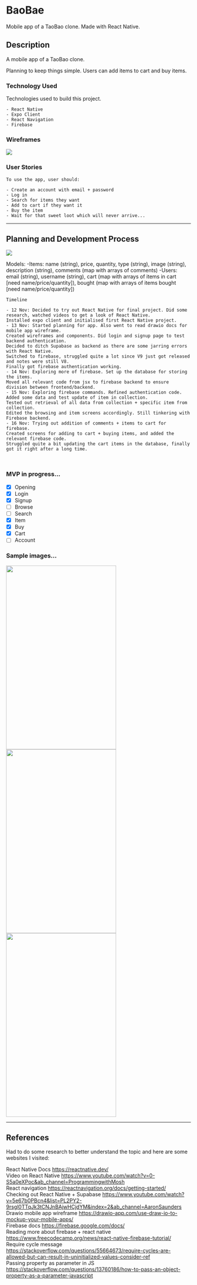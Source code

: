 <!-- GA SEI 32 Project 4: Capstone -->
<!-- ZY, 12 Nov 2021 -->

# BaoBae

Mobile app of a TaoBao clone. Made with React Native.

## Description

A mobile app of a TaoBao clone.

Planning to keep things simple. Users can add items to cart and buy items.

### Technology Used

Technologies used to build this project.

```
- React Native
- Expo Client
- React Navigation
- Firebase

```

### Wireframes

<img src="./drawio/wireframes.png"/>

### User Stories

```
To use the app, user should:

- Create an account with email + password
- Log in
- Search for items they want
- Add to cart if they want it
- Buy the item
- Wait for that sweet loot which will never arrive...

```

---

## Planning and Development Process

<img src="./drawio/plan.png"/>

Models:
-Items: name (string), price, quantity, type (string), image (string), description (string), comments (map with arrays of comments)
-Users: email (string), username (string), cart (map with arrays of items in cart [need name/price/quantity]), bought (map with arrays of items bought [need name/price/quantity])

```
Timeline

- 12 Nov: Decided to try out React Native for final project. Did some research, watched videos to get a look of React Native.
Installed expo client and initialised first React Native project.
- 13 Nov: Started planning for app. Also went to read drawio docs for mobile app wireframe.
Created wireframes and components. Did login and signup page to test backend authentication.
Decided to ditch Supabase as backend as there are some jarring errors with React Native.
Switched to firebase, struggled quite a lot since V9 just got released and notes were still V8.
Finally got firebase authentication working.
- 14 Nov: Exploring more of firebase. Set up the database for storing the items.
Moved all relevant code from jsx to firebase backend to ensure division between frontend/backend.
- 15 Nov: Exploring firebase commands. Refined authentication code.
Added some data and test update of item in collection.
Tested out retrieval of all data from collection + specific item from collection.
Edited the browsing and item screens accordingly. Still tinkering with Firebase backend.
- 16 Nov: Trying out addition of comments + items to cart for firebase.
Created screens for adding to cart + buying items, and added the relevant firebase code.
Struggled quite a bit updating the cart items in the database, finally got it right after a long time.



```

### MVP in progress...

- [x] Opening
- [x] Login
- [x] Signup
- [ ] Browse
- [ ] Search
- [x] Item
- [x] Buy
- [x] Cart
- [ ] Account

### Sample images...

<img src="./images/login.jpg" width="300px" height="500px"/>
<img src="./images/browse.jpg" width="300px" height="500px"/>
<img src="./images/item.jpg" width="300px" height="500px"/>

---

## References

Had to do some research to better understand the topic and here are some websites I visited:

React Native Docs https://reactnative.dev/  
Video on React Native https://www.youtube.com/watch?v=0-S5a0eXPoc&ab_channel=ProgrammingwithMosh  
React navigation https://reactnavigation.org/docs/getting-started/  
Checking out React Native + Supabase https://www.youtube.com/watch?v=5e67b0PBcn4&list=PL2PY2-9rsgl0TTqJk3tCNJnBAjwHCjdYM&index=2&ab_channel=AaronSaunders  
Drawio mobile app wireframe https://drawio-app.com/use-draw-io-to-mockup-your-mobile-apps/  
Firebase docs https://firebase.google.com/docs/  
Reading more about firebase + react native https://www.freecodecamp.org/news/react-native-firebase-tutorial/
Require cycle message https://stackoverflow.com/questions/55664673/require-cycles-are-allowed-but-can-result-in-uninitialized-values-consider-ref  
Passing property as parameter in JS https://stackoverflow.com/questions/13760186/how-to-pass-an-object-property-as-a-parameter-javascript  